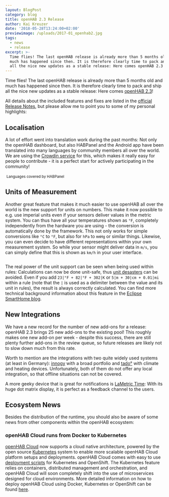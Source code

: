 ```yaml
---
layout: BlogPost
category: blog
title: openHAB 2.3 Release
author: Kai Kreuzer
date: '2018-05-28T13:24:00+02:00'
previewimage: /uploads/2017-01_openhab2.jpg
tags:
  - news
  - release
excerpt: >-
  Time flies! The last openHAB release is already more than 5 months old and
  much has happened since then. It is therefore clearly time to pack and ship
  all the nice new updates as a stable release: Here comes openHAB 2.3!
---
```

Time flies! The last openHAB release is already more than 5 months old and much has happened since then. It is therefore clearly time to pack and ship all the nice new updates as a stable release: Here comes [openHAB 2.3](https://www.openhab.org/download/)!

All details about the included features and fixes are listed in the [official Release Notes](https://github.com/openhab/openhab-distro/releases/tag/2.3.0), but please allow me to point you to some of my personal highlights:

## Localisation

A lot of effort went into translation work during the past months: Not only the openHAB dashboard, but also HABPanel and the Android app have been translated into many languages by community members all over the world. We are using the [Crowdin service](https://crowdin.com/projects?q=openhab) for this, which makes it really easy for people to contribute - it is a perfect start for actively participating in the community!

<!--{:.center}-->
<img class="img-responsive" src="/uploads/translations.png" alt="">
<small>Languages covered by HABPanel</small>

## Units of Measurement

Another great feature that makes it much easier to use openHAB all over the world is the new support for units on numbers. This make it now possible to e.g. use imperial units even if your sensors deliver values in the metric system. You can thus have all your temperatures shown as `°F`, completely independently from the hardware you are using - the conversion is automatically done by the framework. This not only works for simple conversions like `°C` to `°F`, but also for `hPa` to `mmHg` or similar things. Likewise, you can even decide to have different representations within your own measurement system. So while your sensor might deliver data in `m/s`, you can simply define that this is shown as `km/h` in your user interface.

<!--{:.center}-->
<img class="img-responsive" src="/uploads/uom.png" alt="">

The real power of the unit support can be seen when being used within rules: Calculations can now be done unit-safe, thus [unit desasters](http://mentalfloss.com/article/25845/quick-6-six-unit-conversion-disasters) can be avoided. Even if you add `23|°F + 82|°F + 302|K` or `5|m + 30|cm + 0.01|mi` within a rule (note that the `|` is used as a delimiter between the value and its unit in rules), the result is always correctly calculated. You can find more technical background information about this feature in the [Eclipse SmartHome blog](https://www.eclipse.org/smarthome/blog/2018/02/22/units-of-measurement.html).

## New Integrations

We have a new record for the number of new add-ons for a release: openHAB 2.3 brings 25 new add-ons to the existing pool! This roughly makes one new add-on per week - despite this success, there are still plenty further add-ons in the review queue, so future releases are likely not to slow down much from this rate.

Worth to mention are the integrations with two quite widely used systems (at least in Germany): [innogy](https://www.openhab.org/addons/bindings/innogysmarthome/) with a broad portfolio and [tado°](https://www.openhab.org/addons/bindings/tado/) with climate and heating devices. Unfortunately, both of them do not offer any local integration, so that offline situations can not be covered.

A more geeky device that is great for notifications is [LaMetric Time](https://www.openhab.org/addons/bindings/lametrictime/): With its huge dot matrix display, it is perfect as a feedback channel to the users.

## Ecosystem News

Besides the distribution of the runtime, you should also be aware of some news from other components within the openHAB ecosystem:

### openHAB Cloud runs from Docker to Kubernetes

[openHAB Cloud](https://github.com/openhab/openhab-cloud/blob/master/README.md#openhab-cloud) now supports a cloud native architecture, powered by the open source [Kubernetes](https://kubernetes.io/) system to enable more scalable openHAB Cloud platform setups and deployments. openHAB Cloud comes with easy to use [deployment scripts](https://github.com/openhab/openhab-cloud/blob/master/deployment/kubernetes/kubernetes-deploy.sh) for Kubernetes and OpenShift. The Kubernetes feature relies on containers, distributed management and orchestration, and openHAB Cloud will soon completely shift into the use of microservices designed for cloud environments. More detailed information on how to deploy openHAB Cloud using Docker, Kubernetes or OpenShift can be found [here](https://github.com/openhab/openhab-cloud/tree/master/deployment).

<img class="img-responsive" src="/uploads/k8s.png" alt=""> <img class="img-responsive" src="/uploads/openshift.png" alt="">
